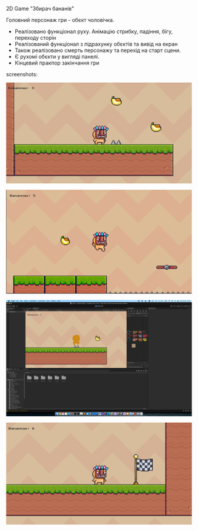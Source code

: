 2D Game "Збирач бананів"

Головний персонаж гри - обєкт чоловічка.

- Реалізовано функціонал руху. Анімацію стрибку, падіння, бігу, переходу сторін
- Реалізований функціонал з підрахунку обєктів та вивід на екран
- Також реалізовано смерть персонажу та перехід на старт сцени.
- Є рухомі обєкти у вигляді панелі.
- Кінцевий пракпор закінчання гри

screenshots:

![img.png](img.png)

![img_2.png](img_2.png)

![img_5.png](img_5.png)

![img_6.png](img_6.png)